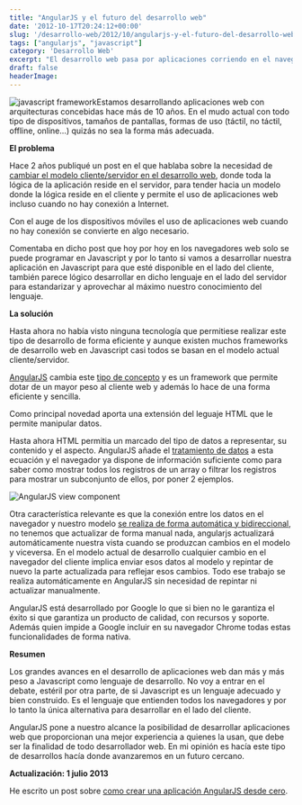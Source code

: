 ```yaml
---
title: "AngularJS y el futuro del desarrollo web"
date: '2012-10-17T20:24:12+00:00'
slug: '/desarrollo-web/2012/10/angularjs-y-el-futuro-del-desarrollo-web'
tags: ["angularjs", "javascript"]
category: 'Desarrollo Web'
excerpt: "El desarrollo web pasa por aplicaciones corriendo en el navegador del cliente capaces de trabajar con y sin conexión y en cualquier dispositivo. AngularJS es el futuro del desarrollo web."
draft: false
headerImage: 
---
```

![javascript framework](http://static.squarespace.com/static/5303797ae4b0c6ad9e43f072/5303ce80e4b0400995a883d6/5303cf50e4b0400995a88c4a/1392758608721/AngularJS-300x84.png?format=original "AngularJS framework")Estamos desarrollando aplicaciones web con arquitecturas concebidas hace más de 10 años. En el mudo actual con todo tipo de dispositivos, tamaños de pantallas, formas de uso (táctil, no táctil, offline, online...) quizás no sea la forma más adecuada.<!--more-->

**El problema**

Hace 2 años publiqué un post en el que hablaba sobre la necesidad de [cambiar el modelo cliente/servidor en el desarrollo web](http://static.squarespace.com/static/5303797ae4b0c6ad9e43f072/5303ce80e4b0400995a883d6/5303cf50e4b0400995a88c4d/1392758608911/?format=original "programación Javascript"), donde toda la lógica de la aplicación reside en el servidor, para tender hacia un modelo donde la lógica reside en el cliente y permite el uso de aplicaciones web incluso cuando no hay conexión a Internet.

Con el auge de los dispositivos móviles el uso de aplicaciones web cuando no hay conexión se convierte en algo necesario.

Comentaba en dicho post que hoy por hoy en los navegadores web solo se puede programar en Javascript y por lo tanto si vamos a desarrollar nuestra aplicación en Javascript para que esté disponible en el lado del cliente, también parece lógico desarrollar en dicho lenguaje en el lado del servidor para estandarizar y aprovechar al máximo nuestro conocimiento del lenguaje.

**La solución**

Hasta ahora no había visto ninguna tecnología que permitiese realizar este tipo de desarrollo de forma eficiente y aunque existen muchos frameworks de desarrollo web en Javascript casi todos se basan en el modelo actual cliente/servidor.

[AngularJS](http://static.squarespace.com/static/5303797ae4b0c6ad9e43f072/5303ce80e4b0400995a883d6/5303cf35e4b0400995a88b0c/1392758581676/?format=original "framework de desarrollo web") cambia este [tipo de concepto](http://docs.angularjs.org/guide/concepts "angularjs concepts") y es un framework que permite dotar de un mayor peso al cliente web y además lo hace de una forma eficiente y sencilla.

Como principal novedad aporta una extensión del leguaje HTML que le permite manipular datos.

Hasta ahora HTML permitia un marcado del tipo de datos a representar, su contenido y el aspecto. AngularJS añade el [tratamiento de datos](http://docs.angularjs.org/guide/compiler "extension html") a esta ecuación y el navegador ya dispone de información suficiente como para saber como mostrar todos los registros de un array o filtrar los registros para mostrar un subconjunto de ellos, por poner 2 ejemplos.

![](http://static.squarespace.com/static/5303797ae4b0c6ad9e43f072/5303ce80e4b0400995a883d6/5303cf51e4b0400995a88c50/1392758609125/view_component-300x209.png?format=original "AngularJS view component")

Otra característica relevante es que la conexión entre los datos en el navegador y nuestro modelo [se realiza de forma automática y bidireccional](http://docs.angularjs.org/guide/dev_guide.mvc.understanding_view "vistas en angularjs"), no tenemos que actualizar de forma manual nada, angularjs actualizará automáticamente nuestra vista cuando se produzcan cambios en el modelo y viceversa. En el modelo actual de desarrollo cualquier cambio en el navegador del cliente implica enviar esos datos al modelo y repintar de nuevo la parte actualizada para reflejar esos cambios. Todo ese trabajo se realiza automáticamente en AngularJS sin necesidad de repintar ni actualizar manualmente.



AngularJS está desarrollado por Google lo que si bien no le garantiza el éxito si que garantiza un producto de calidad, con recursos y soporte. Además quien impide a Google incluir en su navegador Chrome todas estas funcionalidades de forma nativa.

**Resumen**

Los grandes avances en el desarrollo de aplicaciones web dan más y más peso a Javascript como lenguaje de desarrollo. No voy a entrar en el debate, estéril por otra parte, de si Javascript es un lenguaje adecuado y bien construido. Es el lenguaje que entienden todos los navegadores y por lo tanto la única alternativa para desarrollar en el lado del cliente.

AngularJS pone a nuestro alcance la posibilidad de desarrollar aplicaciones web que proporcionan una mejor experiencia a quienes la usan, que debe ser la finalidad de todo desarrollador web. En mi opinión es hacía este tipo de desarrollos hacía donde avanzaremos en un futuro cercano.

**Actualización: 1 julio 2013**

He escrito un post sobre [como crear una aplicación AngularJS desde cero](/jorge-alvarez-moreno-1/2013/07/como-instalar-angularjs-desde-cero "instalar angularjs paso a paso").



